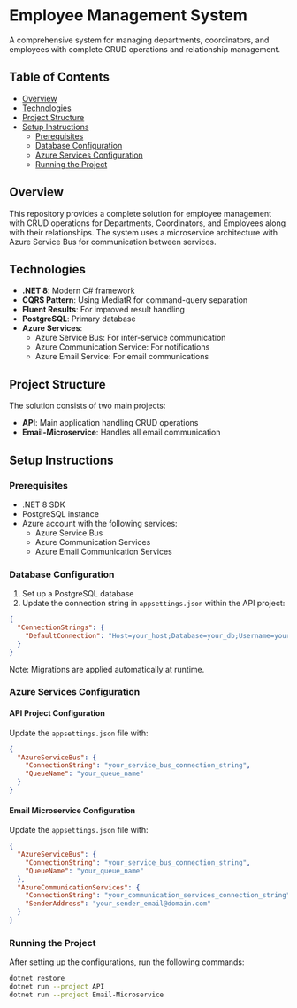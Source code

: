 # Employee Management System

A comprehensive system for managing departments, coordinators, and employees with complete CRUD operations and relationship management.

## Table of Contents
- [Overview](#overview)
- [Technologies](#technologies)
- [Project Structure](#project-structure)
- [Setup Instructions](#setup-instructions)
    - [Prerequisites](#prerequisites)
    - [Database Configuration](#database-configuration)
    - [Azure Services Configuration](#azure-services-configuration)
    - [Running the Project](#running-the-project)

## Overview

This repository provides a complete solution for employee management with CRUD operations for Departments, Coordinators, and Employees along with their relationships. The system uses a microservice architecture with Azure Service Bus for communication between services.

## Technologies

- **.NET 8**: Modern C# framework
- **CQRS Pattern**: Using MediatR for command-query separation
- **Fluent Results**: For improved result handling
- **PostgreSQL**: Primary database
- **Azure Services**:
    - Azure Service Bus: For inter-service communication
    - Azure Communication Service: For notifications
    - Azure Email Service: For email communications

## Project Structure

The solution consists of two main projects:
- **API**: Main application handling CRUD operations
- **Email-Microservice**: Handles all email communication

## Setup Instructions

### Prerequisites

- .NET 8 SDK
- PostgreSQL instance
- Azure account with the following services:
    - Azure Service Bus
    - Azure Communication Services
    - Azure Email Communication Services

### Database Configuration

1. Set up a PostgreSQL database
2. Update the connection string in `appsettings.json` within the API project:

```json
{
  "ConnectionStrings": {
    "DefaultConnection": "Host=your_host;Database=your_db;Username=your_username;Password=your_password"
  }
}
```

Note: Migrations are applied automatically at runtime.

### Azure Services Configuration

#### API Project Configuration

Update the `appsettings.json` file with:

```json
{
  "AzureServiceBus": {
    "ConnectionString": "your_service_bus_connection_string",
    "QueueName": "your_queue_name"
  }
}
```

#### Email Microservice Configuration

Update the `appsettings.json` file with:

```json
{
  "AzureServiceBus": {
    "ConnectionString": "your_service_bus_connection_string",
    "QueueName": "your_queue_name"
  },
  "AzureCommunicationServices": {
    "ConnectionString": "your_communication_services_connection_string",
    "SenderAddress": "your_sender_email@domain.com"
  }
}
```

### Running the Project

After setting up the configurations, run the following commands:

```bash
dotnet restore
dotnet run --project API
dotnet run --project Email-Microservice
```




